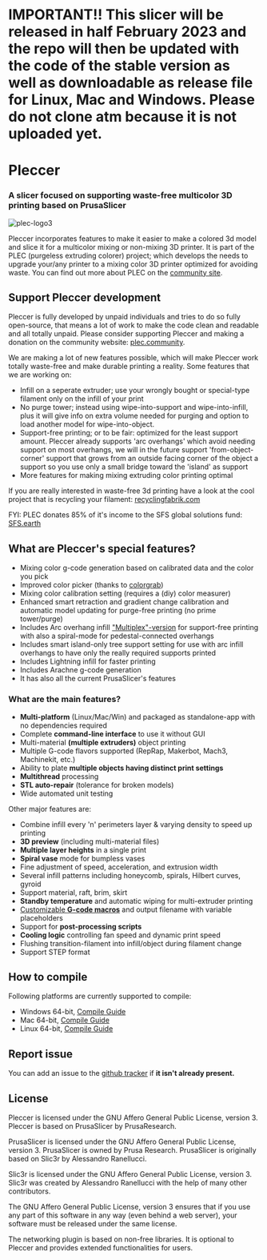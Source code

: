 # IMPORTANT!! This slicer will be released in half February 2023 and the repo will then be updated with the code of the stable version as well as downloadable as release file for Linux, Mac and Windows. Please do not clone atm because it is not uploaded yet.

# Pleccer

### **A slicer focused on supporting waste-free multicolor 3D printing based on PrusaSlicer**

![plec-logo3](https://user-images.githubusercontent.com/124889495/219365294-9931331c-17a7-4351-a9b0-daef43feaa2b.png)

Pleccer incorporates features to make it easier to make a colored 3d model and slice it for a multicolor mixing or non-mixing 3D printer. It is part of the PLEC (purgeless extruding colorer) project; which develops the needs to upgrade your/any printer to a mixing color 3D printer optimized for avoiding waste. You can find out more about PLEC on the [community site](https://plec.community).


## Support Pleccer development

Pleccer is fully developed by unpaid individuals and tries to do so fully open-source, that means a lot of work to make the code clean and readable and all totally unpaid. Please consider supporting Pleccer and making a donation on the community website: [plec.community](https://plec.community/#support).

We are making a lot of new features possible, which will make Pleccer work totally waste-free and make durable printing a reality.
Some features that we are working on:

- Infill on a seperate extruder; use your wrongly bought or special-type filament only on the infill of your print
- No purge tower; instead using wipe-into-support and wipe-into-infill, plus it will give info on extra volume needed for purging and option to load another model for wipe-into-object.
- Support-free printing; or to be fair: optimized for the least support amount. Pleccer already supports 'arc overhangs' which avoid needing support on most overhangs, we will in the future support 'from-object-corner' support that grows from an outside facing corner of the object a support so you use only a small bridge toward the 'island' as support
- More features for making mixing extruding color printing optimal

If you are really interested in waste-free 3d printing have a look at the cool project that is recycling your filament: [recyclingfabrik.com](https://recyclingfabrik.com)

FYI: PLEC donates 85% of it's income to the SFS global solutions fund: [SFS.earth](https://sfs.earth)

## What are Pleccer's special features?

* Mixing color g-code generation based on calibrated data and the color you pick
* Improved color picker (thanks to [colorgrab](https://github.com/nielssp/colorgrab))
* Mixing color calibration setting (requires a (diy) color measurer)
* Enhanced smart retraction and gradient change calibration and automatic model updating for purge-free printing (no prime tower/purge)
* Includes Arc overhang infill ["Multiplex"-version](https://github.com/stmcculloch/arc-overhang/issues/10) for support-free printing with also a spiral-mode for pedestal-connected overhangs
* Includes smart island-only tree support setting for use with arc infill overhangs to have only the really required supports printed
* Includes Lightning infill for faster printing
* Includes Arachne g-code generation
* It has also all the current PrusaSlicer's features

### What are the main features?

* **Multi-platform** (Linux/Mac/Win) and packaged as standalone-app with no dependencies required
* Complete **command-line interface** to use it without GUI
* Multi-material **(multiple extruders)** object printing
* Multiple G-code flavors supported (RepRap, Makerbot, Mach3, Machinekit, etc.)
* Ability to plate **multiple objects having distinct print settings**
* **Multithread** processing
* **STL auto-repair** (tolerance for broken models)
* Wide automated unit testing

Other major features are:

* Combine infill every 'n' perimeters layer & varying density to speed up printing
* **3D preview** (including multi-material files)
* **Multiple layer heights** in a single print
* **Spiral vase** mode for bumpless vases
* Fine adjustment of speed, acceleration, and extrusion width
* Several infill patterns including honeycomb, spirals, Hilbert curves, gyroid
* Support material, raft, brim, skirt
* **Standby temperature** and automatic wiping for multi-extruder printing
* [Customizable **G-code macros**](https://github.com/prusa3d/PrusaSlicer/wiki/Slic3r-Prusa-Edition-Macro-Language) and output filename with variable placeholders
* Support for **post-processing scripts**
* **Cooling logic** controlling fan speed and dynamic print speed
* Flushing transition-filament into infill/object during filament change
* Support STEP format


## How to compile
Following platforms are currently supported to compile:
- Windows 64-bit, [Compile Guide](https://github.com/pleccer/Pleccer/wiki/Windows-Compile-Guide)
- Mac 64-bit, [Compile Guide](https://github.com/pleccer/Pleccer/wiki/Mac-Compile-Guide)
- Linux 64-bit, [Compile Guide](https://github.com/pleccer/Pleccer/wiki/Linux-Compile-Guide)

## Report issue
You can add an issue to the [github tracker](https://github.com/pleccer/Pleccer/issues) if **it isn't already present.**

## License
Pleccer is licensed under the GNU Affero General Public License, version 3. 
Pleccer is based on PrusaSlicer by PrusaResearch.

PrusaSlicer is licensed under the GNU Affero General Public License, version 3. PrusaSlicer is owned by Prusa Research. PrusaSlicer is originally based on Slic3r by Alessandro Ranellucci.

Slic3r is licensed under the GNU Affero General Public License, version 3. Slic3r was created by Alessandro Ranellucci with the help of many other contributors.

The GNU Affero General Public License, version 3 ensures that if you use any part of this software in any way (even behind a web server), your software must be released under the same license.

The networking plugin is based on non-free libraries. It is optional to Pleccer and provides extended functionalities for users.
